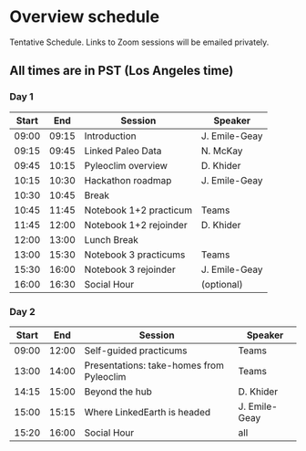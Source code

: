 # Overview schedule

Tentative Schedule. Links to Zoom sessions will be emailed privately.

## All times are in PST (Los Angeles time)

### Day 1

| Start | End | Session | Speaker |
| ---- | ---- | --------- | ------------------- |   
| 09:00 | 09:15 | Introduction  | J. Emile-Geay |
|09:15|09:45| Linked Paleo Data | N. McKay  |
|09:45|10:15| Pyleoclim overview| D. Khider |
|10:15|10:30| Hackathon roadmap | J. Emile-Geay |
|10:30|10:45| Break             |           |
|10:45|11:45| Notebook 1+2 practicum  |    Teams |
|11:45|12:00| Notebook 1+2 rejoinder  |  D. Khider  |
|12:00|13:00| Lunch Break       |          |
|13:00|15:30| Notebook 3 practicums | Teams |
|15:30|16:00| Notebook 3 rejoinder |  J. Emile-Geay |
|16:00|16:30| Social Hour       | (optional)

### Day 2

| Start | End | Session | Speaker |
| ---- | ---- | --------- | ------------------- |   
| 09:00 | 12:00 | Self-guided practicums| Teams|
|13:00|14:00|Presentations: take-homes from Pyleoclim| Teams|
|14:15|15:00|Beyond the hub| D. Khider |
|15:00|15:15| Where LinkedEarth is headed| J. Emile-Geay|
|15:20|16:00|Social Hour            | all   
